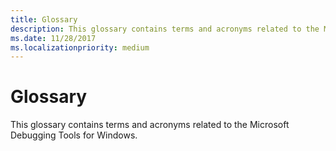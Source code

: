 ```yaml
---
title: Glossary
description: This glossary contains terms and acronyms related to the Microsoft Debugging Tools for Windows.
ms.date: 11/28/2017
ms.localizationpriority: medium
---
```


# Glossary


This glossary contains terms and acronyms related to the Microsoft Debugging Tools for Windows.

 

 





